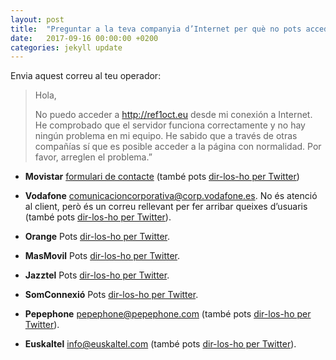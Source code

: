 ```yaml
---
layout: post
title:  "Preguntar a la teva companyia d’Internet per què no pots accedir al web"
date:   2017-09-16 00:00:00 +0200
categories: jekyll update
---
```

Envia aquest correu al teu operador:

>Hola,
>
>No puedo acceder a http://ref1oct.eu desde mi conexión a Internet. He comprobado que el servidor funciona correctamente y no hay ningún problema en mi equipo. He sabido que a través de otras compañías sí que es posible acceder a la página con normalidad. Por favor, arreglen el problema.”


- **Movistar**
[formulari de contacte](http://www.movistar.es/particulares/atencion-cliente/formulario-seguimiento/) (també pots [dir-los-ho per Twitter](https://twitter.com/intent/tweet?text=Hola%20%40movistar_es%20%C2%BFpor%20qu%C3%A9%20no%20puedo%20acceder%20a%20ref1oct.eu%3F%20Desde%20otras%20compa%C3%B1%C3%ADas%20s%C3%AD%20se%20puede%20(%2Binfo%3A%20%40censura1oct)))

- **Vodafone**
comunicacioncorporativa@corp.vodafone.es. No és atenció al client, però és un correu rellevant per fer arribar queixes d’usuaris (també pots [dir-los-ho per Twitter](https://twitter.com/intent/tweet?text=Hola%20@vodafone_es%20%C2%BFpor%20qu%C3%A9%20no%20puedo%20acceder%20a%20ref1oct.eu?%20Desde%20otras%20compa%C3%B1%C3%ADas%20s%C3%AD%20se%20puede%20(%2Binfo%3A%20%40censura1oct))).

- **Orange**
Pots [dir-los-ho per Twitter](https://twitter.com/intent/tweet?text=Hola%20@orange_es%20%C2%BFpor%20qu%C3%A9%20no%20puedo%20acceder%20a%20ref1oct.eu?%20Desde%20otras%20compa%C3%B1%C3%ADas%20s%C3%AD%20se%20puede%20(%2Binfo%3A%20%40censura1oct)).

- **MasMovil**
Pots [dir-los-ho per Twitter](https://twitter.com/intent/tweet?text=Hola%20@masmovil%20%C2%BFpor%20qu%C3%A9%20no%20puedo%20acceder%20a%20ref1oct.eu?%20Desde%20otras%20compa%C3%B1%C3%ADas%20s%C3%AD%20se%20puede%20(%2Binfo%3A%20%40censura1oct)).

- **Jazztel**
Pots [dir-los-ho per Twitter](https://twitter.com/intent/tweet?text=Hola%20@jazztel_es%20%C2%BFpor%20qu%C3%A9%20no%20puedo%20acceder%20a%20ref1oct.eu?%20Desde%20otras%20compa%C3%B1%C3%ADas%20s%C3%AD%20se%20puede%20(%2Binfo%3A%20%40censura1oct)).

- **SomConnexió**
Pots [dir-los-ho per Twitter](https://twitter.com/intent/tweet?text=Hola%20@somConnexio%20Per%20qu%C3%A8%20no%20puc%20accedir%20a%20webs%20del%20refer%C3%A8ndum%20des%20de%20la%20vostra%20connexi%C3%B3?%20Amb%20altres%20companyies%20es%20pot%20(%2Binfo%3A%20%40censura1oct)).

- **Pepephone**
pepephone@pepephone.com (també pots [dir-los-ho per Twitter](https://twitter.com/intent/tweet?text=Hola%20@pepephone%20%C2%BFpor%20qu%C3%A9%20no%20puedo%20acceder%20a%20ref1oct.eu?%20Desde%20otras%20compa%C3%B1%C3%ADas%20s%C3%AD%20se%20puede%20(%2Binfo%3A%20%40censura1oct))).

- **Euskaltel**
info@euskaltel.com (també pots [dir-los-ho per Twitter](https://twitter.com/intent/tweet?text=Hola%20@euskaltel%20%C2%BFpor%20qu%C3%A9%20no%20puedo%20acceder%20a%20ref1oct.eu?%20Desde%20otras%20compa%C3%B1%C3%ADas%20s%C3%AD%20se%20puede%20(%2Binfo%3A%20%40censura1oct))).
